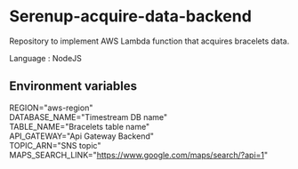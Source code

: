 # Serenup-acquire-data-backend
Repository to implement AWS Lambda function that acquires bracelets data.

Language : NodeJS

## Environment variables
REGION="aws-region"  
DATABASE_NAME="Timestream DB name"  
TABLE_NAME="Bracelets table name"  
API_GATEWAY="Api Gateway Backend"  
TOPIC_ARN="SNS topic"  
MAPS_SEARCH_LINK="https://www.google.com/maps/search/?api=1"